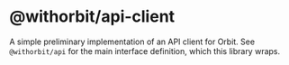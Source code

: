 # @withorbit/api-client

A simple preliminary implementation of an API client for Orbit. See `@withorbit/api` for the main interface definition, which this library wraps.

